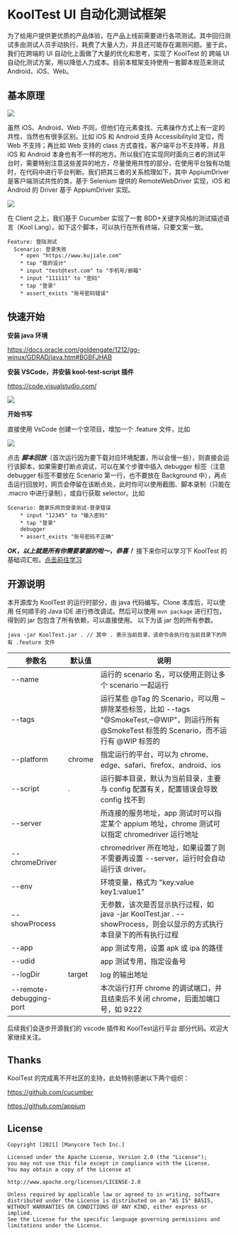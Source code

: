 # KoolTest UI 自动化测试框架

为了给用户提供更优质的产品体验，在产品上线前需要进行各项测试。其中回归测试多由测试人员手动执行，耗费了大量人力，并且还可能存在漏测问题。鉴于此，我们在跨端的 UI 自动化上面做了大量的优化和思考，实现了 KoolTest 的 跨端 UI 自动化测试方案，用以降低人力成本。目前本框架支持使用一套脚本规范来测试 Android、iOS、Web。



## 基本原理

![](https://qhstaticssl.kujiale.com/newt/165/image/png/1629281227269/C942720CFE68A7305D4EB8EBCD995E9D.png)

虽然 iOS、Android、Web 不同，但他们在元素查找、元素操作方式上有一定的共性，当然也有很多区别。比如 iOS 和 Android 支持 AccessibilityId 定位，而 Web 不支持；再比如 Web 支持的 class 方式查找，客户端平台不支持等，并且 iOS 和 Android 本身也有不一样的地方。所以我们在实现同时面向三者的测试平台时，需要特别注意这些差异的地方，尽量使用共性的部分，在使用平台独有功能时，在代码中进行平台判断。我们把其三者的关系梳理如下，其中 AppiumDriver 是客户端测试共性的类，基于 Selenium 提供的 RemoteWebDriver 实现，iOS 和 Android 的 Driver 基于 AppiumDriver 实现。

![](https://qhstaticssl.kujiale.com/newt/165/image/png/1629282336357/54F4C33A4F569F794E34C3D3B4BF3A14.png)

在 Client 之上，我们基于 Cucumber 实现了一套 BDD+关键字风格的测试描述语言（Kool Lang）。如下这个脚本，可以执行在所有终端，只要文案一致。

```
Feature: 登陆测试
  Scenario: 登录失败
    * open "https://www.kujiale.com"
    * tap "我的设计"
    * input "test@test.com" to "手机号/邮箱"
    * input "111111" to "密码"
    * tap "登录"
    * assert_exists "账号密码错误"
```



## 快速开始

**安装 java 环境**

https://docs.oracle.com/goldengate/1212/gg-winux/GDRAD/java.htm#BGBFJHAB



**安装 VSCode，并安装 kool-test-script 插件**

https://code.visualstudio.com/

![](https://qhstaticssl.kujiale.com/newt/165/image/png/1620440762840/48F1331DE7F02091AC40A183B083DF95.png)



**开始书写**

直接使用 VsCode 创建一个空项目，增加一个 .feature 文件，比如

![](https://qhstaticssl.kujiale.com/newt/165/image/png/1629283979942/45885072951456B290D39995F2B059A8.png)

点击 ***脚本回放***（首次运行因为要下载对应环境配置，所以会慢一些），则直接会运行该脚本，如果需要打断点调试，可以在某个步骤中插入 debugger 标签（注意 debugger 标签不要放在 Scenario 第一行，也不要放在 Background 中），再点击运行回放时，网页会停留在该断点处，此时你可以使用截图、脚本录制（只能在 .macro 中进行录制），或自行获取 selector。比如

```
Scenario: 酷家乐网页登录测试-登录错误
	* input "12345" to "输入密码"
	* tap "登录"
	debugger
	* assert_exists "账号密码不正确"
```



***OK，以上就是所有你需要掌握的啦～，恭喜！*** 接下来你可以学习下 KoolTest 的基础词汇啦。[点击前往学习](https://github.com/Kujiale-Mobile/KoolTest/wiki/%E5%9F%BA%E7%A1%80%E8%AF%8D%E6%B1%87)



## 开源说明

本开源库为 KoolTest 的运行时部分，由 java 代码编写。Clone 本库后，可以使用 任何顺手的 Java IDE 进行修改调试。然后可以使用 `mvn package` 进行打包，得到的 jar 包包含了所有依赖，可以直接使用。 以下为该 jar 包的所有参数。

```
java -jar KoolTest.jar . // 其中 . 表示当前目录，该命令会执行在当前目录下的所有 .feature 文件
```

| 参数名                  | 默认值 | 说明                                                         |
| ----------------------- | ------ | ------------------------------------------------------------ |
| --name                  |        | 运行的 scenario 名，可以使用正则让多个 scenario 一起运行     |
| --tags                  |        | 运行某些 @Tag 的 Scenario，可以用 ~ 排除某些标签，比如 --tags "@SmokeTest,~@WIP"，则运行所有 @SmokeTest 标签的 Scenario，而不运行有 @WIP 标签的 |
| --platform              | chrome | 指定运行的平台，可以为 chrome、edge、safari、firefox、android、ios |
| --script                | .      | 运行脚本目录，默认为当前目录，主要与 config 配置有关，配置错误会导致 config 找不到 |
| --server                |        | 所连接的服务地址，app 测试时可以指定某个 appium 地址，chrome 测试可以指定 chromedriver 运行地址 |
| --chromeDriver          |        | chromedriver 所在地址，如果设置了则不需要再设置 --server，运行时会自动运行该 driver。 |
| --env                   |        | 环境变量，格式为 "key:value key1:value1"                     |
| --showProcess           |        | 无参数，该次是否显示执行过程，如 java -jar KoolTest.jar . --showProcess，则会以显示的方式执行本目录下的所有执行过程 |
| --app                   |        | app 测试专用，设置 apk 或 ipa 的路径                         |
| --udid                  |        | app 测试专用，指定设备号                                     |
| --logDir                | target | log 的输出地址                                               |
| --remote-debugging-port |        | 本次运行打开 chrome 的调试端口，并且结束后不关闭 chrome，后面加端口号，如 9222 |

后续我们会逐步开源我们的 vscode 插件和 KoolTest运行平台 部分代码。欢迎大家继续关注。



## Thanks

KoolTest 的完成离不开社区的支持，此处特别感谢以下两个组织：

https://github.com/cucumber

https://github.com/appium



## License

```
Copyright [2021] [Manycore Tech Inc.]

Licensed under the Apache License, Version 2.0 (the "License");
you may not use this file except in compliance with the License.
You may obtain a copy of the License at

http://www.apache.org/licenses/LICENSE-2.0

Unless required by applicable law or agreed to in writing, software
distributed under the License is distributed on an "AS IS" BASIS,
WITHOUT WARRANTIES OR CONDITIONS OF ANY KIND, either express or implied.
See the License for the specific language governing permissions and
limitations under the License.
```

